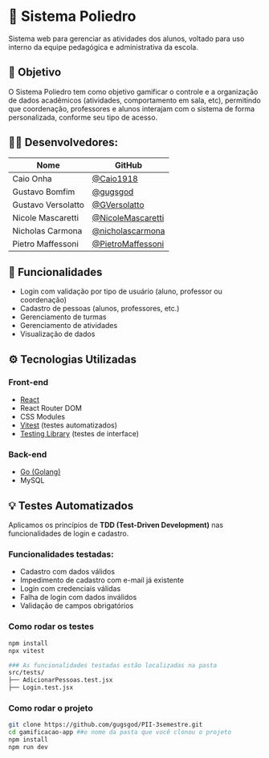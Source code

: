 # 🏫 Sistema Poliedro

Sistema web para gerenciar as atividades dos alunos, voltado para uso interno da equipe pedagógica e administrativa da escola.

## 🎯 Objetivo

O Sistema Poliedro tem como objetivo gamificar o controle e a organização de dados acadêmicos (atividades, comportamento em sala, etc), permitindo que coordenação, professores e alunos interajam com o sistema de forma personalizada, conforme seu tipo de acesso.

## 👨‍💻 Desenvolvedores: 

| Nome          | GitHub                                                        |
| ------------- | --------------------------------------------------------------|
| Caio Onha | [@Caio1918](https://github.com/Caio1918)                         |
| Gustavo Bomfim | [@gugsgod](https://github.com/gugsgod)                      |
| Gustavo Versolatto | [@GVersolatto](https://github.com/GVersolatto)          |
| Nicole Mascaretti | [@NicoleMascaretti](https://github.com/NicoleMascaretti) |
| Nicholas Carmona | [@nicholascarmona](https://github.com/seunome4)           |
| Pietro Maffessoni | [@PietroMaffessoni](https://github.com/PietroMaffessoni)  |


## 🚀 Funcionalidades

- Login com validação por tipo de usuário (aluno, professor ou coordenação)
- Cadastro de pessoas (alunos, professores, etc.)
- Gerenciamento de turmas
- Gerenciamento de atividades
- Visualização de dados

## ⚙️ Tecnologias Utilizadas

### Front-end
- [React](https://reactjs.org/)
- React Router DOM
- CSS Modules
- [Vitest](https://vitest.dev/) (testes automatizados)
- [Testing Library](https://testing-library.com/) (testes de interface)

### Back-end
- [Go (Golang)](https://golang.org/)
- MySQL

## 💡 Testes Automatizados

Aplicamos os princípios de **TDD (Test-Driven Development)** nas funcionalidades de login e cadastro.

### Funcionalidades testadas:

- Cadastro com dados válidos
- Impedimento de cadastro com e-mail já existente
- Login com credenciais válidas
- Falha de login com dados inválidos
- Validação de campos obrigatórios

### Como rodar os testes

```bash
npm install
npx vitest

### As funcionalidades testadas estão localizadas na pasta
src/tests/
├── AdicionarPessoas.test.jsx
├── Login.test.jsx

```

### Como rodar o projeto

```bash
git clone https://github.com/gugsgod/PII-3semestre.git
cd gamificacao-app ##o nome da pasta que você clonou o projeto
npm install
npm run dev
```




